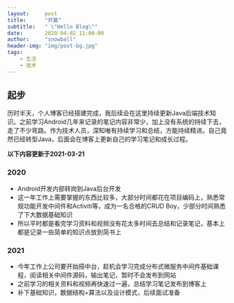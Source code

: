 ```yaml
---
layout:     post
title:      "开篇"
subtitle:   " \"Hello Blog\""
date:       2020-04-02 11:00:00
author:     "snowball"
header-img: "img/post-bg.jpg"
tags:
    - 生活
    - 技术
---
```


<!-- > “Yeah It's on. ” -->


## 起步
历时半天，个人博客已经搭建完成，我后续会在这里持续更新Java后端技术知识。之前学习Android几年来记录的笔记内容非常少，加上没有系统的持续下去，走了不少弯路。作为技术人员，深知唯有持续学习和总结，方能持续精进。自己竟然已经转型Java，后面会在博客上更新自己的学习笔记和成长过程。

**以下内容更新于2021-03-21**

### 2020

- Android开发内部转岗到Java后台开发
- 这一年工作上需要掌握的东西比较多，大部分时间都花在项目编码上，熟悉常规功能开发中间件和Activiti等，成为一名合格的CRUD Boy，少部分时间熟悉了下大数据基础知识
- 所以平时都是看完学习资料和视频没有花太多时间去总结和记录笔记，基本上都是记录一些简单的知识点放到简书上

### 2021

- 今年工作上公司要开始搭中台，趁机会学习完成分布式微服务中间件基础课程，阅读相关中间件源码，输出笔记，暂时不会发布到网站
- 之前学习的相关资料和视频再快速过一遍，总结学习笔记发布到博客上
- 补下基础知识，数据结构+算法以及设计模式，后续面试准备




